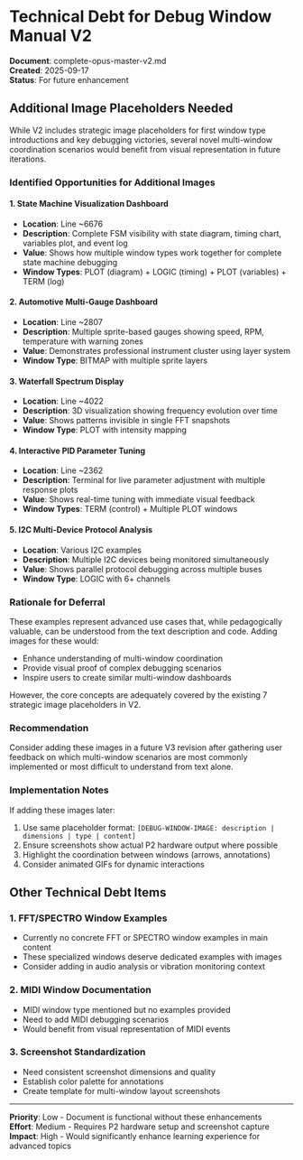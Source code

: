 # Technical Debt for Debug Window Manual V2

**Document**: complete-opus-master-v2.md  
**Created**: 2025-09-17  
**Status**: For future enhancement

## Additional Image Placeholders Needed

While V2 includes strategic image placeholders for first window type introductions and key debugging victories, several novel multi-window coordination scenarios would benefit from visual representation in future iterations.

### Identified Opportunities for Additional Images

#### 1. State Machine Visualization Dashboard
- **Location**: Line ~6676
- **Description**: Complete FSM visibility with state diagram, timing chart, variables plot, and event log
- **Value**: Shows how multiple window types work together for complete state machine debugging
- **Window Types**: PLOT (diagram) + LOGIC (timing) + PLOT (variables) + TERM (log)

#### 2. Automotive Multi-Gauge Dashboard  
- **Location**: Line ~2807
- **Description**: Multiple sprite-based gauges showing speed, RPM, temperature with warning zones
- **Value**: Demonstrates professional instrument cluster using layer system
- **Window Type**: BITMAP with multiple sprite layers

#### 3. Waterfall Spectrum Display
- **Location**: Line ~4022
- **Description**: 3D visualization showing frequency evolution over time
- **Value**: Shows patterns invisible in single FFT snapshots
- **Window Type**: PLOT with intensity mapping

#### 4. Interactive PID Parameter Tuning
- **Location**: Line ~2362
- **Description**: Terminal for live parameter adjustment with multiple response plots
- **Value**: Shows real-time tuning with immediate visual feedback
- **Window Types**: TERM (control) + Multiple PLOT windows

#### 5. I2C Multi-Device Protocol Analysis
- **Location**: Various I2C examples
- **Description**: Multiple I2C devices being monitored simultaneously
- **Value**: Shows parallel protocol debugging across multiple buses
- **Window Type**: LOGIC with 6+ channels

### Rationale for Deferral

These examples represent advanced use cases that, while pedagogically valuable, can be understood from the text description and code. Adding images for these would:
- Enhance understanding of multi-window coordination
- Provide visual proof of complex debugging scenarios
- Inspire users to create similar multi-window dashboards

However, the core concepts are adequately covered by the existing 7 strategic image placeholders in V2.

### Recommendation

Consider adding these images in a future V3 revision after gathering user feedback on which multi-window scenarios are most commonly implemented or most difficult to understand from text alone.

### Implementation Notes

If adding these images later:
1. Use same placeholder format: `[DEBUG-WINDOW-IMAGE: description | dimensions | type | content]`
2. Ensure screenshots show actual P2 hardware output where possible
3. Highlight the coordination between windows (arrows, annotations)
4. Consider animated GIFs for dynamic interactions

## Other Technical Debt Items

### 1. FFT/SPECTRO Window Examples
- Currently no concrete FFT or SPECTRO window examples in main content
- These specialized windows deserve dedicated examples with images
- Consider adding in audio analysis or vibration monitoring context

### 2. MIDI Window Documentation
- MIDI window type mentioned but no examples provided
- Need to add MIDI debugging scenarios
- Would benefit from visual representation of MIDI events

### 3. Screenshot Standardization
- Need consistent screenshot dimensions and quality
- Establish color palette for annotations
- Create template for multi-window layout screenshots

---

**Priority**: Low - Document is functional without these enhancements  
**Effort**: Medium - Requires P2 hardware setup and screenshot capture  
**Impact**: High - Would significantly enhance learning experience for advanced topics